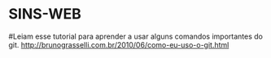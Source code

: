 # SINS-WEB

#Leiam esse tutorial para aprender a usar alguns comandos importantes do git.
http://brunograsselli.com.br/2010/06/como-eu-uso-o-git.html
